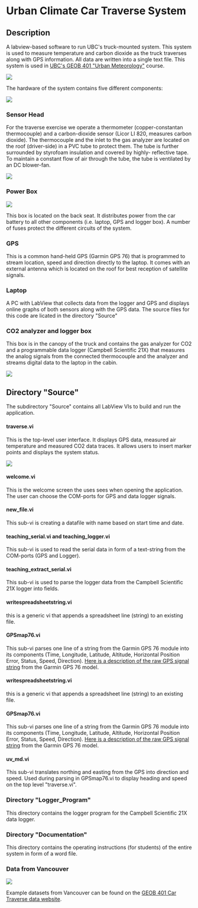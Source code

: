 # Urban Climate Car Traverse System 

## Description

A labview-based software to run UBC's truck-mounted system. This system is used to measure temperature and carbon dioxide as the truck traverses along with GPS information. All data are written into a single text file. This system is used in <a href="http://ibis.geog.ubc.ca/courses/geob401/">UBC's GEOB 401 "Urban Meteorology"</a> course.

![](Image-System-Photo.jpg)

The hardware of the system contains five different components:

![](Image-System-Components.jpg)

### Sensor Head

For the traverse exercise we operate a thermometer (copper-constantan thermocouple) and a carbon-dioxide sensor (Licor LI 820, measures carbon dioxide). The thermocouple and the inlet to the gas analyzer are located on the roof (driver-side) in a PVC tube to protect them. The tube is further surrounded by styrofoam insulation and covered by highly- reflective tape. To maintain a constant flow of air through the tube, the tube is ventilated by an DC blower-fan.

![](Image-Sensor.png)

### Power Box 

![](Image-Power-Pox.jpg)

This box is located on the back seat. It distributes power from the car battery to all other components (i.e. laptop, GPS and logger box). A number of fuses protect the different circuits of the system. 

### GPS 

This is a common hand-held GPS (Garmin GPS 76) that is programmed to stream location, speed and direction directly to the laptop. It comes with an external antenna which is located on the roof for best reception of satellite signals.

### Laptop

A PC with LabView that collects data from the logger and GPS and displays online graphs of both sensors along with the GPS data. The source files for this code are licated in the directory "Source"

### CO2 analyzer and logger box 

This box is in the canopy of the truck and contains the gas analyzer for CO2 and a programmable data logger (Campbell Scientific 21X) that measures the analog signals from the connected thermocouple and the analyzer and streams digital data to the laptop in the cabin. 

![](Image-Analyzer.jpg)

## Directory "Source"

The subdirectory "Source" contains all LabView VIs to build and run the application.

#### traverse.vi

This is the top-level user interface. It displays GPS data, measured air temperature and measured CO2 data traces. It allows users to insert marker points and displays the system status. 

![](Image-Screen.gif)

#### welcome.vi

This is the welcome screen the uses sees when opening the application. The user can choose the COM-ports for GPS and data logger signals.

#### new_file.vi

This sub-vi is creating a datafile with name based on start time and date.

#### teaching_serial.vi and teaching_logger.vi

This sub-vi is used to read the serial data in form of a text-string from the COM-ports (GPS and Logger).

#### teaching_extract_serial.vi

This sub-vi is used to parse the logger data from the Campbell Scientific 21X logger into fields. 

#### writespreadsheetstring.vi

this is a generic vi that appends a spreadsheet line (string) to an existing file. 

#### GPSmap76.vi

This sub-vi parses one line of a string from the Garmin GPS 76 module into its components (Time, Longitude, Latitude, Altitude, Horizontal Position Error, Status, Speed, Direction). <a href="images/GPS_Signal.png">Here is a description of the raw GPS signal string</a> from the Garmin GPS 76 model.

#### writespreadsheetstring.vi

this is a generic vi that appends a spreadsheet line (string) to an existing file. 

#### GPSmap76.vi

This sub-vi parses one line of a string from the Garmin GPS 76 module into its components (Time, Longitude, Latitude, Altitude, Horizontal Position Error, Status, Speed, Direction). <a href="images/GPS_Signal.png">Here is a description of the raw GPS signal string</a> from the Garmin GPS 76 model.

#### uv_md.vi

This sub-vi translates northing and easting from the GPS into direction and speed. Used during parsing in GPSmap76.vi to display heading and speed on the top level "traverse.vi".

### Directory "Logger_Program"

This directory contains the logger program for the Campbell Scientific 21X data logger.

### Directory "Documentation"

This directory contains the operating instructions (for students) of the entire system in form of a word file.

### Data from Vancouver

![](Image-Data-Visualization.png.jpg)

Example datasets from Vancouver can be found on the <a href="http://ibis.geog.ubc.ca/courses/geob401/data/">GEOB 401 Car Traverse data website</a>.